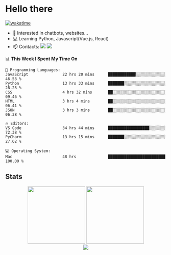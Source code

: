 # Hello there

[![wakatime](https://wakatime.com/badge/user/018bd4cf-9224-4729-b4f3-31fc6a93ca34.svg)](https://wakatime.com/@flamescoder)

- 👀 Interested in chatbots, websites...
- 💻 Learning Python, Javascript(Vue.js, React)
- 📫 Contacts: <a href="https://t.me/FlameCoder0_0" target="_blank"><img src="https://img.shields.io/badge/telegram-0088cc?logo=telegram&logoColor=white"/></a> <a href="https://discord.gg/3wt8QRndjm" target="_blank"><img src="https://img.shields.io/badge/discord-5865F2?logo=discord&logoColor=white"/></a>

<!--START_SECTION:waka-->
📊 **This Week I Spent My Time On** 

```text
💬 Programming Languages: 
JavaScript               22 hrs 20 mins      ████████████░░░░░░░░░░░░░   46.53 % 
Python                   13 hrs 33 mins      ███████░░░░░░░░░░░░░░░░░░   28.23 % 
CSS                      4 hrs 32 mins       ██░░░░░░░░░░░░░░░░░░░░░░░   09.46 % 
HTML                     3 hrs 4 mins        ██░░░░░░░░░░░░░░░░░░░░░░░   06.41 % 
JSON                     3 hrs 3 mins        ██░░░░░░░░░░░░░░░░░░░░░░░   06.38 % 

🔥 Editors: 
VS Code                  34 hrs 44 mins      ██████████████████░░░░░░░   72.38 % 
PyCharm                  13 hrs 15 mins      ███████░░░░░░░░░░░░░░░░░░   27.62 % 

💻 Operating System: 
Mac                      48 hrs              █████████████████████████   100.00 % 
```


<!--END_SECTION:waka-->

<h2>Stats</h2>

<div align="center">
  <img height="180" src="https://github-readme-stats-sigma-five.vercel.app/api?username=FlamesC0der&show_icons=true&count_private=true&theme=codeSTACKr&bg_color=0d1117&border_color=30363d"/>
  <img height="180" src="https://github-readme-stats-sigma-five.vercel.app//api/top-langs/?username=FlamesC0der&layout=compact&theme=codeSTACKr&border_color=30363d&bg_color=0d1117"/>
</div>

<div align="center">
  <img src="https://komarev.com/ghpvc/?username=FlamesC0der&style=flat-square&color=red"/>
</div>
